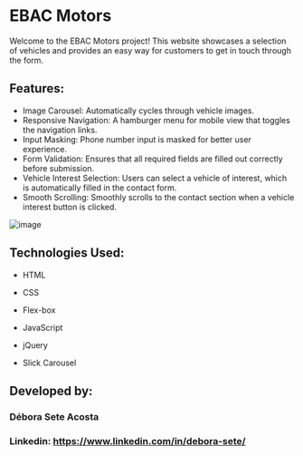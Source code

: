 # EBAC Motors

Welcome to the EBAC Motors project! This website showcases a selection of vehicles and provides an easy way for customers to get in touch through the form.

  

## Features: 

   * Image Carousel: Automatically cycles through vehicle images.
   * Responsive Navigation: A hamburger menu for mobile view that toggles the navigation links.
   * Input Masking: Phone number input is masked for better user experience.
   * Form Validation: Ensures that all required fields are filled out correctly before submission.
   * Vehicle Interest Selection: Users can select a vehicle of interest, which is automatically filled in the contact form.
   * Smooth Scrolling: Smoothly scrolls to the contact section when a vehicle interest button is clicked.

![image](https://github.com/user-attachments/assets/13432c34-aa54-472f-8b88-ea172c2de536)




## Technologies Used:  
 

   

* HTML  

   


* CSS     

  


* Flex-box 

  

  
* JavaScript 

   


* jQuery




* Slick Carousel

  
  
## Developed by:  


### Débora Sete Acosta 
### Linkedin: https://www.linkedin.com/in/debora-sete/ 
